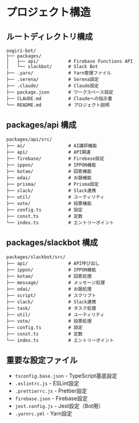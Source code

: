 # プロジェクト構造

## ルートディレクトリ構成
```
oogiri-bot/
├── packages/
│   ├── api/           # Firebase Functions API
│   └── slackbot/      # Slack Bot
├── .yarn/             # Yarn管理ファイル
├── .serena/           # Serena設定
├── .claude/           # Claude設定
├── package.json       # ワークスペース設定
├── CLAUDE.md          # Claudeへの指示書
└── README.md          # プロジェクト説明
```

## packages/api 構成
```
packages/api/src/
├── ai/                # AI講評機能
├── api/               # API関連
├── firebase/          # Firebase設定
├── ippon/             # IPPON機能
├── kotae/             # 回答機能
├── odai/              # お題機能
├── prisma/            # Prisma設定
├── slack/             # Slack連携
├── util/              # ユーティリティ
├── vote/              # 投票機能
├── config.ts          # 設定
├── const.ts           # 定数
└── index.ts           # エントリーポイント
```

## packages/slackbot 構成
```
packages/slackbot/src/
├── api/               # API呼び出し
├── ippon/             # IPPON機能
├── kotae/             # 回答処理
├── message/           # メッセージ処理
├── odai/              # お題処理
├── script/            # スクリプト
├── slack/             # Slack連携
├── task/              # タスク処理
├── util/              # ユーティリティ
├── vote/              # 投票処理
├── config.ts          # 設定
├── const.ts           # 定数
└── index.ts           # エントリーポイント
```

## 重要な設定ファイル
- `tsconfig.base.json` - TypeScript基底設定
- `.eslintrc.js` - ESLint設定
- `.prettierrc.js` - Prettier設定
- `firebase.json` - Firebase設定
- `jest.config.js` - Jest設定（Bot用）
- `.yarnrc.yml` - Yarn設定